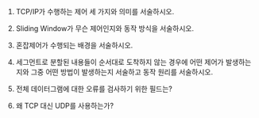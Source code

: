1. TCP/IP가 수행하는 제어 세 가지와 의미를 서술하시오.
    
   
    

2. Sliding Window가 무슨 제어인지와 동작 방식을 서술하시오.
    

    

3. 혼잡제어가 수행되는 배경을 서술하시오.
    
    
    
    
4. 세그먼트로 분할된 내용들이 순서대로 도착하지 않는 경우에 어떤 제어가 발생하는지와 그중 어떤 방법이 발생하는지 서술하고 동작 원리를 서술하시오.
    

    
5. 전체 데이터그램에 대한 오류를 검사하기 위한 필드는?

    

6. 왜 TCP 대신 UDP를 사용하는가?
